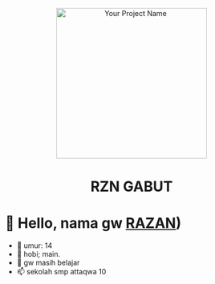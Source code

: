 <p align="center">
  <img src="https://telegra.ph/file/ec1a79104284cb8fdf507.png" alt="Your Project Name" width="300" />
</p>
<h1 align="center">RZN GABUT</h1>

# 👋 Hello, nama gw [RAZAN](https://github.com/RazanRG))
- 👀 umur: 14
- 🌱 hobi; main.
- 💞️ gw masih belajar
- 📫 sekolah smp attaqwa 10

<!---
RazanRG/RazanRG is a ✨ special ✨ repository because its `README.md` (this file) appears on your GitHub profile.
You can click the Preview link to take a look at your changes.
--->
